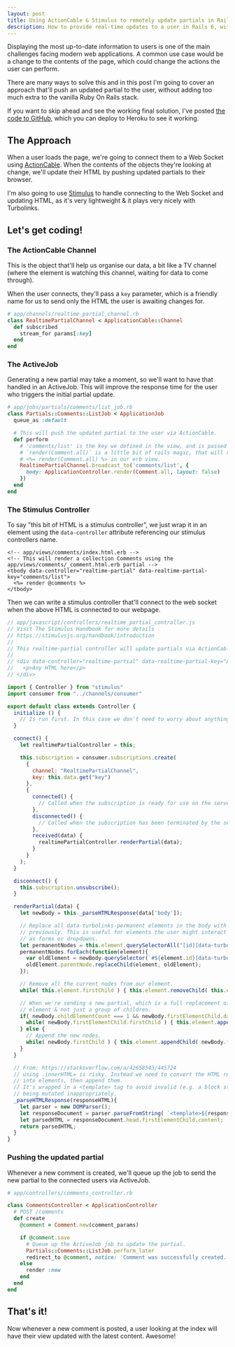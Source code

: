 ```yaml
---
layout: post
title: Using ActionCable & Stimulus to remotely update partials in Rails 6
description: How to provide real-time updates to a user in Rails 6, without having to reload the page.
---
```


Displaying the most up-to-date information to users is one of the main challenges facing modern web applications. A common use case would be a change to the contents of the page, which could change the actions the user can perform.

There are many ways to solve this and in this post I'm going to cover an approach that'll push an updated partial to the user, without adding too much extra to the vanilla Ruby On Rails stack.

If you want to skip ahead and see the working final solution, I've posted [the code to GitHub](https://github.com/MikeRogers0/RealtimePartialUpdateApp), which you can deploy to Heroku to see it working.

## The Approach

When a user loads the page, we're going to connect them to a Web Socket using [ActionCable](https://guides.rubyonrails.org/action_cable_overview.html). When the contents of the objects they're looking at change, we'll update their HTML by pushing updated partials to their browser.

I'm also going to use [Stimulus](https://stimulusjs.org/) to handle connecting to the Web Socket and updating HTML, as it's very lightweight & it plays very nicely with Turbolinks.

## Let's get coding!

### The ActionCable Channel

This is the object that'll help us organise our data, a bit like a TV channel (where the element is watching this channel, waiting for data to come through).

When the user connects, they'll pass a `key` parameter, which is a friendly name for us to send only the HTML the user is awaiting changes for.

```ruby
# app/channels/realtime_partial_channel.rb
class RealtimePartialChannel < ApplicationCable::Channel
  def subscribed
    stream_for params[:key]
  end
end
```

### The ActiveJob

Generating a new partial may take a moment, so we'll want to have that handled in an ActiveJob. This will improve the response time for the user who triggers the initial partial update.

```ruby
# app/jobs/partials/comments/list_job.rb
class Partials::Comments::ListJob < ApplicationJob
  queue_as :default

  # This will push the updated partial to the user via ActionCable.
  def perform
    # 'comments/list' is the key we defined in the view, and is passed to the RealtimePartialChannel via stimulus.
    # `render(Comment.all)` is a little bit of rails magic, that will return the same HTML as running
    # <%= render(Comment.all) %> in our erb view.
    RealtimePartialChannel.broadcast_to('comments/list', {
      body: ApplicationController.render(Comment.all, layout: false)
    })
  end
end
```

### The Stimulus Controller

To say "this bit of HTML is a stimulus controller", we just wrap it in an element using the `data-controller` attribute referencing our stimulus controllers name.

```erb
<!-- app/views/comments/index.html.erb -->
<!-- This will render a collection Comments using the app/views/comments/_comment.html.erb partial -->
<tbody data-controller="realtime-partial" data-realtime-partial-key="comments/list">
  <%= render @comments %>
</tbody>
```

Then we can write a stimulus controller that'll connect to the web socket when the above HTML is connected to our webpage.

```javascript
// app/javascript/controllers/realtime_partial_controller.js
// Visit The Stimulus Handbook for more details 
// https://stimulusjs.org/handbook/introduction
// 
// This realtime-partial controller will update partials via ActionCable.
//
// <div data-controller="realtime-partial" data-realtime-partial-key="A friendly name for your partial">
//   <p>Any HTML here</p>
// </div>

import { Controller } from "stimulus"
import consumer from "../channels/consumer"

export default class extends Controller {
  initialize () {
    // Is run first. In this case we don't need to worry about anything.
  }

  connect() {
    let realtimePartialController = this;

    this.subscription = consumer.subscriptions.create(
      {
        channel: "RealtimePartialChannel",
        key: this.data.get("key")
      },
      {
        connected() {
          // Called when the subscription is ready for use on the server
        },
        disconnected() {
          // Called when the subscription has been terminated by the server
        },
        received(data) {
          realtimePartialController.renderPartial(data);
        }
      }
    );
  }

  disconnect() {
    this.subscription.unsubscribe();
  }

  renderPartial(data) {
    let newBody = this._parseHTMLResponse(data['body']);

    // Replace all data-turbolinks-permanent elements in the body with what was there
    // previously. This is useful for elements the user might interact with, such
    // as forms or dropdowns.
    let permanentNodes = this.element.querySelectorAll("[id][data-turbolinks-permanent]");
    permanentNodes.forEach(function(element){
      var oldElement = newBody.querySelector(`#${element.id}[data-turbolinks-permanent]`)
      oldElement.parentNode.replaceChild(element, oldElement);
    });

    // Remove all the current nodes from our element.
    while( this.element.firstChild ) { this.element.removeChild( this.element.firstChild ); }

    // When we're sending a new partial, which is a full replacement of our
    // element & not just a group of children.
    if( newBody.childElementCount === 1 && newBody.firstElementChild.dataset.realtimePartialKey === this.data.get("key") ){
      while( newBody.firstElementChild.firstChild ) { this.element.appendChild( newBody.firstElementChild.firstChild ); }
    } else {
      // Append the new nodes.
      while( newBody.firstChild ) { this.element.appendChild( newBody.firstChild ); }
    }
  }

  // From: https://stackoverflow.com/a/42658543/445724
  // using .innerHTML= is risky. Instead we need to convert the HTML received
  // into elements, then append them.
  // It's wrapped in a <template> tag to avoid invalid (e.g. a block starting with <tr>)
  // being mutated inappropriately.
  _parseHTMLResponse(responseHTML){
    let parser = new DOMParser();
    let responseDocument = parser.parseFromString( `<template>${responseHTML}</template>` , 'text/html');
    let parsedHTML = responseDocument.head.firstElementChild.content;
    return parsedHTML;
  }
}
```

### Pushing the updated partial

Whenever a new comment is created, we'll queue up the job to send the new partial to the connected users via ActiveJob.

```ruby
# app/controllers/comments_controller.rb

class CommentsController < ApplicationController
  # POST /comments
  def create
    @comment = Comment.new(comment_params)

    if @comment.save
      # Queue up the ActiveJob job to update the partial.
      Partials::Comments::ListJob.perform_later
      redirect_to @comment, notice: 'Comment was successfully created.'
    else
      render :new
    end
  end
end
```

## That's it!

Now whenever a new comment is posted, a user looking at the index will have their view updated with the latest content. Awesome!
